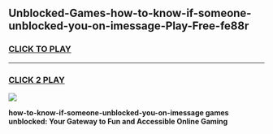 
## Unblocked-Games-how-to-know-if-someone-unblocked-you-on-imessage-Play-Free-fe88r
<h3>
<a href="https://premium76.site?title=how-to-know-if-someone-unblocked-you-on-imessage&ref=18A1">CLICK TO PLAY</a></h3>
<hr>

<h3>
<a href="https://premium76.site?title=how-to-know-if-someone-unblocked-you-on-imessage&ref=18A1">CLICK 2 PLAY</a>
  
</h3>

<a href="https://premium76.site?title=how-to-know-if-someone-unblocked-you-on-imessage&ref=18A1"><img src="https://clearcache.store/games.png"></a>


**how-to-know-if-someone-unblocked-you-on-imessage games unblocked: Your Gateway to Fun and Accessible Online Gaming**
